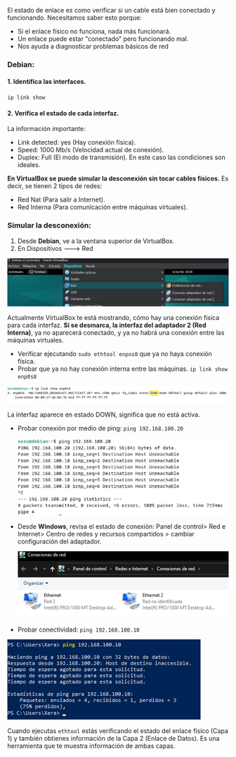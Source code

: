 El estado de enlace es como verificar si un cable está bien conectado y funcionando. Necesitamos saber esto porque:
- Si el enlace físico no funciona, nada más funcionará.
- Un enlace puede estar "conectado" pero funcionando mal.
- Nos ayuda a diagnosticar problemas básicos de red
### Debian:
#### 1. Identifica las interfaces.
``ip link show``
#### 2. Verifica el estado de cada interfaz.
La información importante:
- Link detected: yes (Hay conexión física).
- Speed: 1000 Mb/s (Velocidad actual de conexión).
- Duplex: Full (El modo de transmisión).
En este caso las condiciones son ideales.

**En VirtualBox se puede simular la desconexión sin tocar cables físicos.** Es decir, se tienen 2 tipos de redes:
- Red Nat (Para salir a Internet).
- Red Interna (Para comunicación entre máquinas virtuales).

### Simular la desconexión:
1. Desde **Debian**, ve a la ventana superior de VirtualBox.
2. En Dispositivos ---> Red

<img src="https://github.com/GandalfTercero/Laboratorio-Modelo-OSI/blob/ea25546cd64f1702919cc3ff4e38d5fb9dbd8681/Capa%201/Capturas/1.3.png"></img>

Actualmente VirtualBox te está mostrando, cómo hay una conexión física para cada interfaz. **Si se desmarca, la interfaz del adaptador 2 (Red Interna)**, ya no aparecerá conectado, y ya no habrá una conexión entre las máquinas virtuales.

- Verificar ejecutando ``sudo ethtool enpos8`` que ya no haya conexión física.
- Probar que ya no hay conexión interna entre las máquinas.
  ``ip link show enp0s8``

<img src="https://github.com/GandalfTercero/Laboratorio-Modelo-OSI/blob/ea25546cd64f1702919cc3ff4e38d5fb9dbd8681/Capa%201/Capturas/1.4.png"></img>
  
  La interfaz aparece en estado DOWN, significa que no está activa.
- Probar conexión por medio de ping:
  ``ping 192.168.100.20``

  <img src="https://github.com/GandalfTercero/Laboratorio-Modelo-OSI/blob/ea25546cd64f1702919cc3ff4e38d5fb9dbd8681/Capa%201/Capturas/1.5.png"></img>

- Desde **Windows**, revisa el estado de conexión:
     Panel de control> Red e Internet> Centro de redes y recursos compartidos > cambiar configuración del adaptador.
  
   <img src="https://github.com/GandalfTercero/Laboratorio-Modelo-OSI/blob/ea25546cd64f1702919cc3ff4e38d5fb9dbd8681/Capa%201/Capturas/1.6.png"></img> 
     
 - Probar conectividad:
   ``ping 192.168.100.10``
   
  <img src="https://github.com/GandalfTercero/Laboratorio-Modelo-OSI/blob/ea25546cd64f1702919cc3ff4e38d5fb9dbd8681/Capa%201/Capturas/1.7.png"></img> 
   
Cuando ejecutas ``ethtool`` estás verificando el estado del enlace físico (Capa 1) y también obtienes información de la Capa 2 (Enlace de Datos). Es una herramienta que te muestra información de ambas capas.

